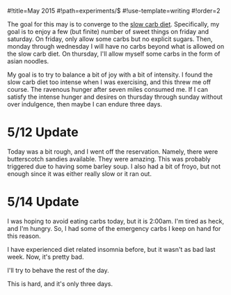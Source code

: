 #!title=May 2015
#!path=experiments/$
#!use-template=writing
#!order=2

The goal for this may is to converge to the <a href="http://en.wikipedia.org/wiki/Slow-Carb_Diet">slow carb diet</a>. Specifically, my goal is to enjoy a few (but finite) number of sweet things on friday and saturday. On friday, only allow some carbs but no explicit sugars. Then, monday through wednesday I will have no carbs beyond what is allowed on the slow carb diet. On thursday, I'll allow myself some carbs in the form of asian noodles.

My goal is to try to balance a bit of joy with a bit of intensity. I found the slow carb diet too intense when I was exercising, and this threw me off course. The ravenous hunger after seven miles consumed me. If I can satisfy the intense hunger and desires on thursday through sunday without over indulgence, then maybe I can endure three days.

# 5/12 Update

Today was a bit rough, and I went off the reservation. Namely, there were butterscotch sandies available. They were amazing. This was probably triggered due to having some barley soup. I also had a bit of froyo, but not enough since it was either really slow or it ran out.

# 5/14 Update

I was hoping to avoid eating carbs today, but it is 2:00am. I'm tired as heck, and I'm hungry. So, I had some of the emergency carbs I keep on hand for this reason.

I have experienced diet related insomnia before, but it wasn't as bad last week. Now, it's pretty bad. 

I'll try to behave the rest of the day.

This is hard, and it's only three days.
